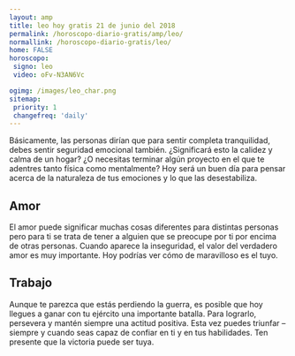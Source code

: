 ```yaml
---
layout: amp
title: leo hoy gratis 21 de junio del 2018 
permalink: /horoscopo-diario-gratis/amp/leo/
normallink: /horoscopo-diario-gratis/leo/
home: FALSE
horoscopo:
 signo: leo
 video: oFv-N3AN6Vc

ogimg: /images/leo_char.png
sitemap:
 priority: 1
 changefreq: 'daily'
---
```



Básicamente, las personas dirían que para sentir completa tranquilidad, debes sentir seguridad emocional también. ¿Significará esto la calidez y calma de un hogar? ¿O necesitas terminar algún proyecto en el que te adentres tanto física como mentalmente? Hoy será un buen día para pensar acerca de la naturaleza de tus emociones y lo que las desestabiliza.

## Amor

El amor puede significar muchas cosas diferentes para distintas personas pero para ti se trata de tener a alguien que se preocupe por ti por encima de otras personas. Cuando aparece la inseguridad, el valor del verdadero amor es muy importante. Hoy podrías ver cómo de maravilloso es el tuyo.

## Trabajo

Aunque te parezca que estás perdiendo la guerra, es posible que hoy llegues a ganar con tu ejército una importante batalla. Para lograrlo, persevera y mantén siempre una actitud positiva. Esta vez puedes triunfar –siempre y cuando seas capaz de confiar en ti y en tus habilidades. Ten presente que la victoria puede ser tuya.